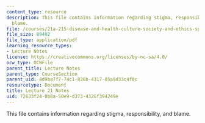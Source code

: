 ```yaml
---
content_type: resource
description: This file contains information regarding stigma, responsibility, and
  blame.
file: /courses/21a-215-disease-and-health-culture-society-and-ethics-spring-2012/72633f240b8a50e9d3734326f394249e_MIT21A_215S12_lecture_21.pdf
file_size: 89402
file_type: application/pdf
learning_resource_types:
- Lecture Notes
license: https://creativecommons.org/licenses/by-nc-sa/4.0/
ocw_type: OCWFile
parent_title: Lecture Notes
parent_type: CourseSection
parent_uid: 4d9ba7f7-74c1-836b-4317-05a9d33c4f8c
resourcetype: Document
title: Lecture 21 Notes
uid: 72633f24-0b8a-50e9-d373-4326f394249e
---
```

This file contains information regarding stigma, responsibility, and blame.